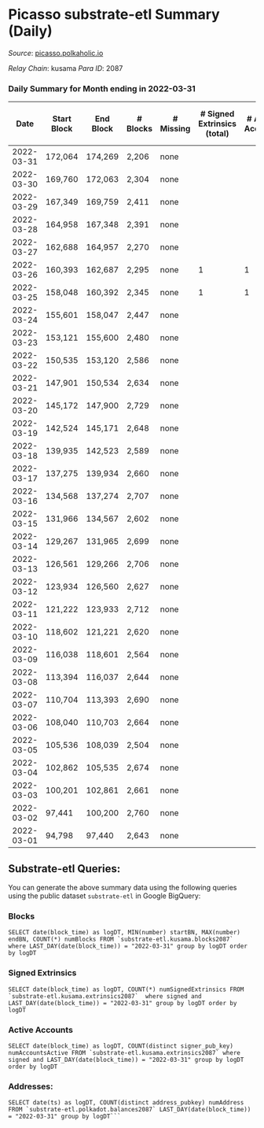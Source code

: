 # Picasso substrate-etl Summary (Daily)

_Source_: [picasso.polkaholic.io](https://picasso.polkaholic.io)

*Relay Chain*: kusama
*Para ID*: 2087



### Daily Summary for Month ending in 2022-03-31


| Date | Start Block | End Block | # Blocks | # Missing | # Signed Extrinsics (total) | # Active Accounts | # Addresses with Balances | # Events | # Transfers | # XCM Transfers In | # XCM Transfers Out |
| ---- | ----------- | --------- | -------- | --------- | --------------------------- | ----------------- | ------------------------- | -------- | ----------- | ------------------ | ------------------- |
| 2022-03-31 | 172,064 | 174,269 | 2,206 | none  |  |  | 8 | 4,413 |   |   |   |
| 2022-03-30 | 169,760 | 172,063 | 2,304 | none  |  |  | 8 | 4,609 |   |   |   |
| 2022-03-29 | 167,349 | 169,759 | 2,411 | none  |  |  | 8 | 4,824 |   |   |   |
| 2022-03-28 | 164,958 | 167,348 | 2,391 | none  |  |  | 8 | 4,783 |   |   |   |
| 2022-03-27 | 162,688 | 164,957 | 2,270 | none  |  |  | 8 | 4,541 |   |   |   |
| 2022-03-26 | 160,393 | 162,687 | 2,295 | none  | 1 | 1 | 8 | 4,596 |   |   |   |
| 2022-03-25 | 158,048 | 160,392 | 2,345 | none  | 1 | 1 | 8 | 4,698 |   |   |   |
| 2022-03-24 | 155,601 | 158,047 | 2,447 | none  |  |  | 8 | 4,895 |   |   |   |
| 2022-03-23 | 153,121 | 155,600 | 2,480 | none  |  |  | 8 | 4,961 |   |   |   |
| 2022-03-22 | 150,535 | 153,120 | 2,586 | none  |  |  | 8 | 5,177 |   |   |   |
| 2022-03-21 | 147,901 | 150,534 | 2,634 | none  |  |  | 8 | 5,269 |   |   |   |
| 2022-03-20 | 145,172 | 147,900 | 2,729 | none  |  |  | 8 | 5,460 |   |   |   |
| 2022-03-19 | 142,524 | 145,171 | 2,648 | none  |  |  | 8 | 5,297 |   |   |   |
| 2022-03-18 | 139,935 | 142,523 | 2,589 | none  |  |  | 8 | 5,180 |   |   |   |
| 2022-03-17 | 137,275 | 139,934 | 2,660 | none  |  |  | 8 | 5,321 |   |   |   |
| 2022-03-16 | 134,568 | 137,274 | 2,707 | none  |  |  | 8 | 5,416 |   |   |   |
| 2022-03-15 | 131,966 | 134,567 | 2,602 | none  |  |  | 8 | 5,205 |   |   |   |
| 2022-03-14 | 129,267 | 131,965 | 2,699 | none  |  |  | 8 | 5,400 |   |   |   |
| 2022-03-13 | 126,561 | 129,266 | 2,706 | none  |  |  | 8 | 5,413 |   |   |   |
| 2022-03-12 | 123,934 | 126,560 | 2,627 | none  |  |  | 8 | 5,256 |   |   |   |
| 2022-03-11 | 121,222 | 123,933 | 2,712 | none  |  |  | 8 | 5,425 |   |   |   |
| 2022-03-10 | 118,602 | 121,221 | 2,620 | none  |  |  | 8 | 5,242 |   |   |   |
| 2022-03-09 | 116,038 | 118,601 | 2,564 | none  |  |  | 8 | 5,129 |   |   |   |
| 2022-03-08 | 113,394 | 116,037 | 2,644 | none  |  |  | 8 | 5,290 |   |   |   |
| 2022-03-07 | 110,704 | 113,393 | 2,690 | none  |  |  | 8 | 5,381 |   |   |   |
| 2022-03-06 | 108,040 | 110,703 | 2,664 | none  |  |  | 8 | 5,329 |   |   |   |
| 2022-03-05 | 105,536 | 108,039 | 2,504 | none  |  |  | 8 | 5,010 |   |   |   |
| 2022-03-04 | 102,862 | 105,535 | 2,674 | none  |  |  | 8 | 5,349 |   |   |   |
| 2022-03-03 | 100,201 | 102,861 | 2,661 | none  |  |  | 8 | 5,327 |   |   |   |
| 2022-03-02 | 97,441 | 100,200 | 2,760 | none  |  |  | 8 | 5,521 |   |   |   |
| 2022-03-01 | 94,798 | 97,440 | 2,643 | none  |  |  | 8 | 5,288 |   |   |   |

## Substrate-etl Queries:
You can generate the above summary data using the following queries using the public dataset `substrate-etl` in Google BigQuery:


### Blocks
```
SELECT date(block_time) as logDT, MIN(number) startBN, MAX(number) endBN, COUNT(*) numBlocks FROM `substrate-etl.kusama.blocks2087`  where LAST_DAY(date(block_time)) = "2022-03-31" group by logDT order by logDT
```


### Signed Extrinsics
```
SELECT date(block_time) as logDT, COUNT(*) numSignedExtrinsics FROM `substrate-etl.kusama.extrinsics2087`  where signed and LAST_DAY(date(block_time)) = "2022-03-31" group by logDT order by logDT
```


### Active Accounts
```
SELECT date(block_time) as logDT, COUNT(distinct signer_pub_key) numAccountsActive FROM `substrate-etl.kusama.extrinsics2087` where signed and LAST_DAY(date(block_time)) = "2022-03-31" group by logDT order by logDT
```


### Addresses:
```
SELECT date(ts) as logDT, COUNT(distinct address_pubkey) numAddress FROM `substrate-etl.polkadot.balances2087` LAST_DAY(date(block_time)) = "2022-03-31" group by logDT```

